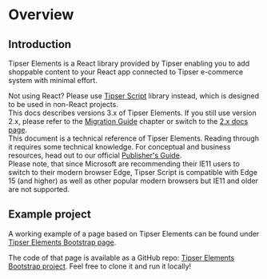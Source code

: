# Overview

## Introduction

Tipser Elements is a React library provided by Tipser enabling you to add shoppable content to your React app connected to Tipser e-commerce system with minimal effort.

<aside class="notice">
Not using React? Please use <a href="/v3/script">Tipser Script</a> library instead, which is designed to be used in non-React projects. 
</aside>

<aside class="warning">
This docs describes versions 3.x of Tipser Elements. If you still use version 2.x, please refer to the <a href="#migration-guide">Migration Guide</a> chapter or switch to the <a href="/docs/v2/#tipser-elements">2.x docs page</a>.
</aside>

<aside class="notice">This document is a technical reference of Tipser Elements. Reading through it requires some technical knowledge. For conceptual and business resources, head out to our official <a href="https://www.tipser.com/tipser-elements" target="_blank">Publisher's Guide</a>.</aside>

<aside class="notice">Please note, that since Microsoft are recommending their IE11 users to switch to their modern browser Edge, Tipser Script is compatible with Edge 15 (and higher) as well as other popular modern browsers but IE11 and older are not supported.</aside>

## Example project
   
A working example of a page based on Tipser Elements can be found under <a href="https://tipser.github.io/tipser-elements-react-bootstrap/" target="_blank">Tipser Elements Bootstrap page</a>.
   
The code of that page is available as a GitHub repo: <a href="https://github.com/Tipser/tipser-elements-react-bootstrap" target="_blank">Tipser Elements Bootstrap project</a>. Feel free to clone it and run it locally!

